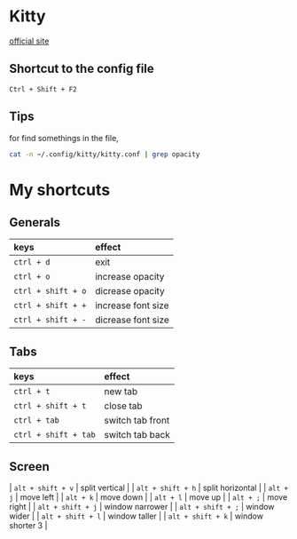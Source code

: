 # Kitty

[official site](https://sw.kovidgoyal.net/kitty/)

## Shortcut to the config file

```Ctrl + Shift + F2```

## Tips

for find somethings in the file,

```sh
cat -n ~/.config/kitty/kitty.conf | grep opacity
```

# My shortcuts

## Generals

| keys						| effect			|
| :-						| :-				|
| ```ctrl + d```			| exit				|
| ```ctrl + o```			| increase opacity	|
| ```ctrl + shift + o```	| dicrease opacity	|
| ```ctrl + shift + +```	| increase font size|
| ```ctrl + shift + -```	| dicrease font size|


## Tabs

| keys						| effect			|
| :-						| :-				|
| ```ctrl + t```			| new tab			|
| ```ctrl + shift + t```	| close tab			|
| ```ctrl + tab```			| switch tab front	|
| ```ctrl + shift + tab```	| switch tab back	|


## Screen

| ```alt + shift + v```		| split vertical	|
| ```alt + shift + h```		| split horizontal	|
| ```alt + j```				| move left			|
| ```alt + k```				| move down			|
| ```alt + l```				| move up			|
| ```alt + ;```				| move right		|
| ``` alt + shift + j ```	| window narrower	|
| ``` alt + shift + ; ```	| window wider		|
| ``` alt + shift + l ```	| window taller		|
| ``` alt + shift + k ```	| window shorter 3	|
